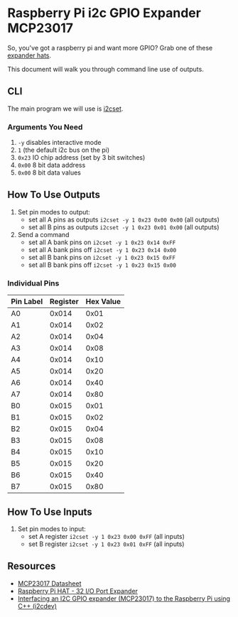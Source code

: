 # Raspberry Pi i2c GPIO Expander MCP23017

So, you've got a raspberry pi and want more GPIO? Grab one of these [expander hats](http://www.nationelectronics.com/raspberry-pi-extensions/174-raspberry-pi-hat-32-io-port-expander-v11-mcp23017-i2c-black-0648260628239.html).

This document will walk you through command line use of outputs.

## CLI

The main program we will use is [i2cset](https://linux.die.net/man/8/i2cset).

### Arguments You Need

1. `-y` disables interactive mode
2. `1` (the default i2c bus on the pi)
3. `0x23` IO chip address (set by 3 bit switches)
4. `0x00` 8 bit data address
5. `0x00` 8 bit data values

## How To Use Outputs

1. Set pin modes to output:
    - set all A pins as outputs `i2cset -y 1 0x23 0x00 0x00` (all outputs)
    - set all B pins as outputs `i2cset -y 1 0x23 0x01 0x00` (all outputs)
2. Send a command
    - set all A bank pins on `i2cset -y 1 0x23 0x14 0xFF`
    - set all A bank pins off `i2cset -y 1 0x23 0x14 0x00`
    - set all B bank pins on `i2cset -y 1 0x23 0x15 0xFF`
    - set all B bank pins off `i2cset -y 1 0x23 0x15 0x00`

### Individual Pins

| Pin Label | Register | Hex Value |
|-----------|----------|-----------|
| A0        | 0x014    | 0x01      |
| A1        | 0x014    | 0x02      |
| A2        | 0x014    | 0x04      |
| A3        | 0x014    | 0x08      |
| A4        | 0x014    | 0x10      |
| A5        | 0x014    | 0x20      |
| A6        | 0x014    | 0x40      |
| A7        | 0x014    | 0x80      |
| B0        | 0x015    | 0x01      |
| B1        | 0x015    | 0x02      |
| B2        | 0x015    | 0x04      |
| B3        | 0x015    | 0x08      |
| B4        | 0x015    | 0x10      |
| B5        | 0x015    | 0x20      |
| B6        | 0x015    | 0x40      |
| B7        | 0x015    | 0x80      |


## How To Use Inputs

1. Set pin modes to input:
    - set A register `i2cset -y 1 0x23 0x00 0xFF` (all inputs)
    - set B register `i2cset -y 1 0x23 0x01 0xFF` (all inputs)

## Resources

- [MCP23017 Datasheet](http://ww1.microchip.com/downloads/en/DeviceDoc/20001952C.pdf)
- [Raspberry Pi HAT - 32 I/O Port Expander](http://www.nationelectronics.com/raspberry-pi-extensions/174-raspberry-pi-hat-32-io-port-expander-v11-mcp23017-i2c-black-0648260628239.html)
- [Interfacing an I2C GPIO expander (MCP23017) to the Raspberry Pi using C++ (i2cdev)](http://www.hertaville.com/interfacing-an-i2c-gpio-expander-mcp23017-to-the-raspberry-pi-using-c.html)
